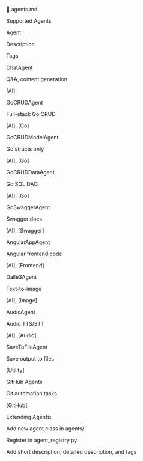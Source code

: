 📄 agents.md

Supported Agents

Agent

Description

Tags

ChatAgent

Q&A, content generation

[AI]

GoCRUDAgent

Full-stack Go CRUD

[AI], [Go]

GoCRUDModelAgent

Go structs only

[AI], [Go]

GoCRUDDataAgent

Go SQL DAO

[AI], [Go]

GoSwaggerAgent

Swagger docs

[AI], [Swagger]

AngularAppAgent

Angular frontend code

[AI], [Frontend]

Dalle3Agent

Text-to-image

[AI], [Image]

AudioAgent

Audio TTS/STT

[AI], [Audio]

SaveToFileAgent

Save output to files

[Utility]

GitHub Agents

Git automation tasks

[GitHub]

Extending Agents:

Add new agent class in agents/

Register in agent_registry.py

Add short description, detailed description, and tags